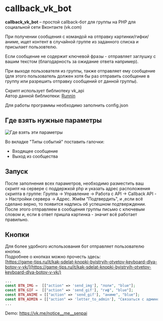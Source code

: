 callback_vk_bot
======
**callback_vk_bot** – простой callback-бот для группы на PHP для социальной сети Вконтакте (vk.com)

При получении сообщения с командой на отправку картинки/гифки/аниме, ищет контент в случайной группе из заданного списка и присылает пользовтелю.

Если сообщение не содержит ключевой фразы - отправляет заглушку с вашим текстом (благодарность за ожидание ответа например).

При выходе пользователя из группы, также отправляет ему сообщение (для этого пользователь должен хотя бы раз отправить сообщение в группу или разрешить отправку сообщений от данной группы).

Скрипт использует библиотеку vk_api  
Автор данной библиотеки: [Runnin](https://vk.com/runnin4ik)  

Для работы программы необходимо заполнить config.json

Где взять нужные параметры
------------
![Где взять эти параметры](https://sun1-12.userapi.com/c824203/v824203252/1a928a/EhoN1g4Gvjw.jpg)

Во вкладке "Типы событий" поставить галочки:

* Входящее сообщение
* Выход из сообщества

Запуск
------------
После заполнения всех параметров, необходимо разместить ваш скрипт на сервере с поддержкой php и указать адрес расположения скрипта в группе:
Группа -> Управление -> Работа с API -> Callback API -> Настройки сервера -> Адрес.
Жмём "Подтвердить", и ,если всё сделано верно, то появится надпись об успешном подтверждении.
После этого отправляем в сообщения группы письмо с ключевым словом и, если в ответ пришла картинка - значит всё работает правильно.  

Кнопки
------------
Для более удобного использования бот отправляет пользователю кнопки.  
Подробнее о кнопках можно прочесть здесь:  
[https://game-tips.ru/it/kak-sdelat-knopki-byistryih-otvetov-keyboard-dlya-botov-v-vk/](https://game-tips.ru/it/kak-sdelat-knopki-byistryih-otvetov-keyboard-dlya-botov-v-vk/)  
```php
...
const BTN_IMG =  [["action" => 'send_img'], "лоли", "blue"];
const BTN_GIF =  [["action" => 'send_gif'], "гиф", "blue"];
const BTN_ANIME = [["action" => 'send_gif'], "аниме", "blue"];
const BTN_ADMIN = [["action" => 'letter_to_admin'], "Связаться с админом", "white"];
...
```

Demo:
 https://vk.me/notice__me__senpai
